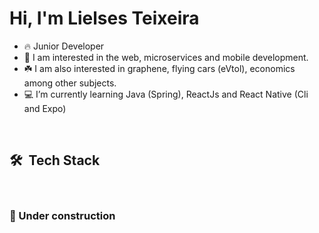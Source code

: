 <h1 align="left">Hi, I'm Lielses Teixeira</h1>
<p align="left">  </p>

- 🔥 Junior Developer 
- 👀 I am interested in the web, microservices and mobile development. 
- ☘️ I am also interested in graphene, flying cars (eVtol), economics among other subjects. 
- 💻 I’m currently learning Java (Spring), ReactJs and React Native (Cli and Expo)

<br>

## 🛠 &nbsp;Tech Stack
<br>

<h3>🚧 Under construction</h3>
<!---
lielsesteixeira/lielsesteixeira is a ✨ special ✨ repository because its `README.md` (this file) appears on your GitHub profile.
You can click the Preview link to take a look at your changes.
--->
